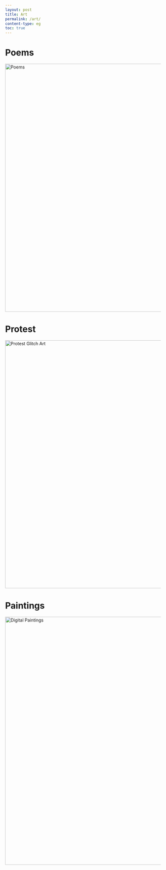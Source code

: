 ```yaml
---
layout: post
title: Art
permalink: /art/
content-type: eg
toc: true
---
```


# Poems
<a data-flickr-embed="true" href="https://www.flickr.com/photos/192463991@N08/albums/72157718568108987" title="Poems"><img src="https://live.staticflickr.com/65535/51015247587_17c33cffcb_b.jpg" width="800" alt="Poems"></a><script async src="//embedr.flickr.com/assets/client-code.js" charset="utf-8"></script>

# Protest
<a data-flickr-embed="true" href="https://www.flickr.com/photos/192463991@N08/albums/72157718565671308" title="Protest Glitch Art"><img src="https://live.staticflickr.com/65535/51015246827_16a9075490_h.jpg" width="800" alt="Protest Glitch Art"></a><script async src="//embedr.flickr.com/assets/client-code.js" charset="utf-8"></script>

# Paintings
<a data-flickr-embed="true" href="https://www.flickr.com/photos/192463991@N08/albums/72157718557164141" title="Digital Paintings"><img src="https://live.staticflickr.com/65535/51013520122_40bef1b6cf_h.jpg" width="800" alt="Digital Paintings"></a><script async src="//embedr.flickr.com/assets/client-code.js" charset="utf-8"></script>
